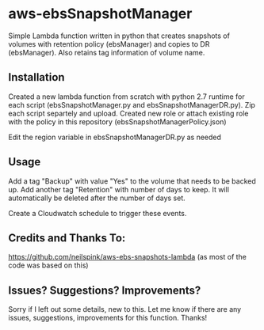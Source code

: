 # aws-ebsSnapshotManager
Simple Lambda function written in python that creates snapshots of volumes with retention policy (ebsManager) and copies to DR (ebsManager). Also retains tag information of volume name.

## Installation
Created a new lambda function from scratch with python 2.7 runtime for each script (ebsSnapshotManager.py and ebsSnapshotManagerDR.py).  Zip each script separtely and upload. Created new role or attach existing role with the policy in this repository (ebsSnapshotManagerPolicy.json)

Edit the region variable in ebsSnapshotManagerDR.py as needed

## Usage
Add a tag "Backup" with value "Yes" to the volume that needs to be backed up. Add another tag "Retention" with number of days to keep.  It will automatically be deleted after the number of days set.

Create a Cloudwatch schedule to trigger these events.

## Credits and Thanks To:

https://github.com/neilspink/aws-ebs-snapshots-lambda  (as most of the code was based on this)

## Issues? Suggestions? Improvements?
Sorry if I left out some details, new to this.  Let me know if there are any issues, suggestions, improvements for this function.  Thanks!
